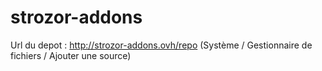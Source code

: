 # strozor-addons

Url du depot : <a href="http://strozor-addons.ovh/repo" target="_blank">http://strozor-addons.ovh/repo</a> (Système / Gestionnaire de fichiers / Ajouter une source)
